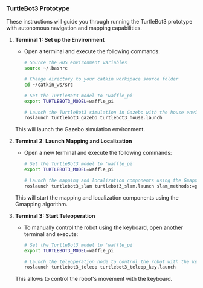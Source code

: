 ### TurtleBot3 Prototype

These instructions will guide you through running the TurtleBot3 prototype with autonomous navigation and mapping capabilities.

1. **Terminal 1: Set up the Environment**
   - Open a terminal and execute the following commands:

     ```bash
     # Source the ROS environment variables
     source ~/.bashrc

     # Change directory to your catkin workspace source folder
     cd ~/catkin_ws/src

     # Set the TurtleBot3 model to 'waffle_pi'
     export TURTLEBOT3_MODEL=waffle_pi

     # Launch the TurtleBot3 simulation in Gazebo with the house environment
     roslaunch turtlebot3_gazebo turtlebot3_house.launch
     ```

   This will launch the Gazebo simulation environment.

2. **Terminal 2: Launch Mapping and Localization**
   - Open a new terminal and execute the following commands:

     ```bash
     # Set the TurtleBot3 model to 'waffle_pi'
     export TURTLEBOT3_MODEL=waffle_pi

     # Launch the mapping and localization components using the Gmapping algorithm
     roslaunch turtlebot3_slam turtlebot3_slam.launch slam_methods:=gmapping
     ```

   This will start the mapping and localization components using the Gmapping algorithm.

3. **Terminal 3: Start Teleoperation**
   - To manually control the robot using the keyboard, open another terminal and execute:

     ```bash
     # Set the TurtleBot3 model to 'waffle_pi'
     export TURTLEBOT3_MODEL=waffle_pi

     # Launch the teleoperation node to control the robot with the keyboard
     roslaunch turtlebot3_teleop turtlebot3_teleop_key.launch
     ```

   This allows to control the robot's movement with the keyboard.

